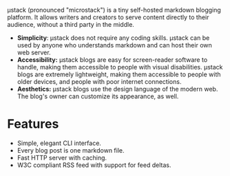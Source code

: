 µstack (pronounced "microstack") is a tiny self-hosted markdown blogging
platform. It allows writers and creators to serve content directly to their
audience, without a third party in the middle.

- **Simplicity**: µstack does not require any coding skills. µstack can be used
  by anyone who understands markdown and can host their own web server.
- **Accessibility:** µstack blogs are easy for screen-reader software to handle,
  making them accessible to people with visual disabilities. µstack blogs are
  extremely lightweight, making them accessible to people with older devices,
  and people with poor internet connections.
- **Aesthetics:** µstack blogs use the design language of the modern web. The
  blog's owner can customize its appearance, as well.

# Features

- Simple, elegant CLI interface.
- Every blog post is one markdown file.
- Fast HTTP server with caching.
- W3C compliant RSS feed with support for feed deltas.
